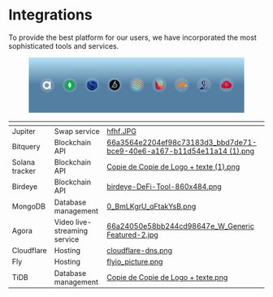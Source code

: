 # Integrations

To provide the best platform for our users, we have incorporated the most sophisticated tools and services.

<figure><img src="../../.gitbook/assets/Integrations services.png" alt=""><figcaption></figcaption></figure>

<table data-view="cards"><thead><tr><th></th><th></th><th data-hidden data-card-cover data-type="files"></th></tr></thead><tbody><tr><td>Jupiter</td><td>Swap service</td><td><a href="../../.gitbook/assets/hfhf.JPG">hfhf.JPG</a></td></tr><tr><td>Bitquery</td><td>Blockchain API</td><td><a href="../../.gitbook/assets/66a3564e2204ef98c73183d3_bbd7de71-bce9-40e6-a167-b11d54e11a14 (1).png">66a3564e2204ef98c73183d3_bbd7de71-bce9-40e6-a167-b11d54e11a14 (1).png</a></td></tr><tr><td>Solana tracker</td><td>Blockchain API</td><td><a href="../../.gitbook/assets/Copie de Copie de Logo + texte (1).png">Copie de Copie de Logo + texte (1).png</a></td></tr><tr><td>Birdeye</td><td>Blockchain API</td><td><a href="../../.gitbook/assets/birdeye-DeFi-Tool-860x484.png">birdeye-DeFi-Tool-860x484.png</a></td></tr><tr><td>MongoDB</td><td>Database management</td><td><a href="../../.gitbook/assets/0_BmLKgrU_qFtakYsB.png">0_BmLKgrU_qFtakYsB.png</a></td></tr><tr><td>Agora</td><td>Video live-streaming service</td><td><a href="../../.gitbook/assets/66a24050e58bb244cd98647e_W_Generic Featured-2.jpg">66a24050e58bb244cd98647e_W_Generic Featured-2.jpg</a></td></tr><tr><td>Cloudflare</td><td>Hosting</td><td><a href="../../.gitbook/assets/cloudflare-dns.png">cloudflare-dns.png</a></td></tr><tr><td>Fly</td><td>Hosting</td><td><a href="../../.gitbook/assets/flyio_picture.png">flyio_picture.png</a></td></tr><tr><td>TiDB</td><td>Database management</td><td><a href="../../.gitbook/assets/Copie de Copie de Logo + texte.png">Copie de Copie de Logo + texte.png</a></td></tr></tbody></table>
